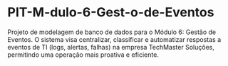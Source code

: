# PIT-M-dulo-6-Gest-o-de-Eventos
Projeto de modelagem de banco de dados para o Módulo 6: Gestão de Eventos. O sistema visa centralizar, classificar e automatizar respostas a eventos de TI (logs, alertas, falhas) na empresa TechMaster Soluções, permitindo uma operação mais proativa e eficiente.
